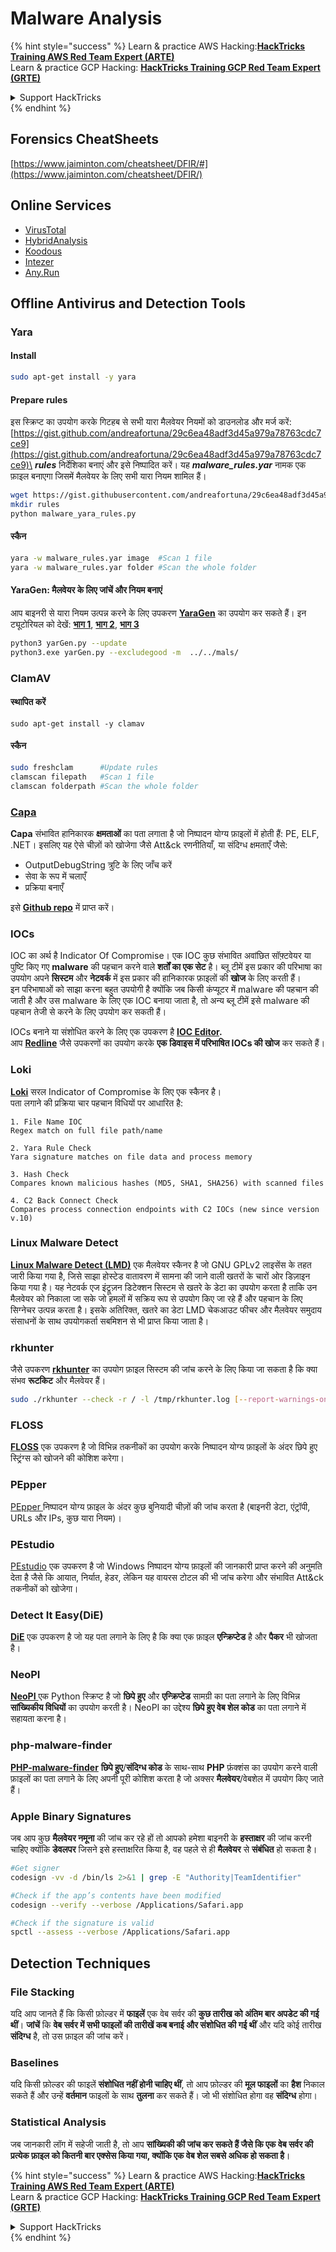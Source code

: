 # Malware Analysis

{% hint style="success" %}
Learn & practice AWS Hacking:<img src="/.gitbook/assets/arte.png" alt="" data-size="line">[**HackTricks Training AWS Red Team Expert (ARTE)**](https://training.hacktricks.xyz/courses/arte)<img src="/.gitbook/assets/arte.png" alt="" data-size="line">\
Learn & practice GCP Hacking: <img src="/.gitbook/assets/grte.png" alt="" data-size="line">[**HackTricks Training GCP Red Team Expert (GRTE)**<img src="/.gitbook/assets/grte.png" alt="" data-size="line">](https://training.hacktricks.xyz/courses/grte)

<details>

<summary>Support HackTricks</summary>

* Check the [**subscription plans**](https://github.com/sponsors/carlospolop)!
* **Join the** 💬 [**Discord group**](https://discord.gg/hRep4RUj7f) or the [**telegram group**](https://t.me/peass) or **follow** us on **Twitter** 🐦 [**@hacktricks\_live**](https://twitter.com/hacktricks\_live)**.**
* **Share hacking tricks by submitting PRs to the** [**HackTricks**](https://github.com/carlospolop/hacktricks) and [**HackTricks Cloud**](https://github.com/carlospolop/hacktricks-cloud) github repos.

</details>
{% endhint %}

## Forensics CheatSheets

[https://www.jaiminton.com/cheatsheet/DFIR/#](https://www.jaiminton.com/cheatsheet/DFIR/)

## Online Services

* [VirusTotal](https://www.virustotal.com/gui/home/upload)
* [HybridAnalysis](https://www.hybrid-analysis.com)
* [Koodous](https://koodous.com)
* [Intezer](https://analyze.intezer.com)
* [Any.Run](https://any.run/)

## Offline Antivirus and Detection Tools

### Yara

#### Install
```bash
sudo apt-get install -y yara
```
#### Prepare rules

इस स्क्रिप्ट का उपयोग करके गिटहब से सभी यारा मैलवेयर नियमों को डाउनलोड और मर्ज करें: [https://gist.github.com/andreafortuna/29c6ea48adf3d45a979a78763cdc7ce9](https://gist.github.com/andreafortuna/29c6ea48adf3d45a979a78763cdc7ce9)\
_**rules**_ निर्देशिका बनाएं और इसे निष्पादित करें। यह _**malware\_rules.yar**_ नामक एक फ़ाइल बनाएगा जिसमें मैलवेयर के लिए सभी यारा नियम शामिल हैं।
```bash
wget https://gist.githubusercontent.com/andreafortuna/29c6ea48adf3d45a979a78763cdc7ce9/raw/4ec711d37f1b428b63bed1f786b26a0654aa2f31/malware_yara_rules.py
mkdir rules
python malware_yara_rules.py
```
#### स्कैन
```bash
yara -w malware_rules.yar image  #Scan 1 file
yara -w malware_rules.yar folder #Scan the whole folder
```
#### YaraGen: मैलवेयर के लिए जांचें और नियम बनाएं

आप बाइनरी से यारा नियम उत्पन्न करने के लिए उपकरण [**YaraGen**](https://github.com/Neo23x0/yarGen) का उपयोग कर सकते हैं। इन ट्यूटोरियल को देखें: [**भाग 1**](https://www.nextron-systems.com/2015/02/16/write-simple-sound-yara-rules/), [**भाग 2**](https://www.nextron-systems.com/2015/10/17/how-to-write-simple-but-sound-yara-rules-part-2/), [**भाग 3**](https://www.nextron-systems.com/2016/04/15/how-to-write-simple-but-sound-yara-rules-part-3/)
```bash
python3 yarGen.py --update
python3.exe yarGen.py --excludegood -m  ../../mals/
```
### ClamAV

#### स्थापित करें
```
sudo apt-get install -y clamav
```
#### स्कैन
```bash
sudo freshclam      #Update rules
clamscan filepath   #Scan 1 file
clamscan folderpath #Scan the whole folder
```
### [Capa](https://github.com/mandiant/capa)

**Capa** संभावित हानिकारक **क्षमताओं** का पता लगाता है जो निष्पादन योग्य फ़ाइलों में होती हैं: PE, ELF, .NET। इसलिए यह ऐसे चीज़ों को खोजेगा जैसे Att\&ck रणनीतियाँ, या संदिग्ध क्षमताएँ जैसे:

* OutputDebugString त्रुटि के लिए जाँच करें
* सेवा के रूप में चलाएँ
* प्रक्रिया बनाएँ

इसे [**Github repo**](https://github.com/mandiant/capa) में प्राप्त करें।

### IOCs

IOC का अर्थ है Indicator Of Compromise। एक IOC कुछ संभावित अवांछित सॉफ़्टवेयर या पुष्टि किए गए **malware** की पहचान करने वाले **शर्तों का एक सेट** है। ब्लू टीमें इस प्रकार की परिभाषा का उपयोग अपने **सिस्टम** और **नेटवर्क** में इस प्रकार की हानिकारक फ़ाइलों की **खोज** के लिए करती हैं।\
इन परिभाषाओं को साझा करना बहुत उपयोगी है क्योंकि जब किसी कंप्यूटर में malware की पहचान की जाती है और उस malware के लिए एक IOC बनाया जाता है, तो अन्य ब्लू टीमें इसे malware की पहचान तेजी से करने के लिए उपयोग कर सकती हैं।

IOCs बनाने या संशोधित करने के लिए एक उपकरण है [**IOC Editor**](https://www.fireeye.com/services/freeware/ioc-editor.html)**.**\
आप [**Redline**](https://www.fireeye.com/services/freeware/redline.html) जैसे उपकरणों का उपयोग करके **एक डिवाइस में परिभाषित IOCs की खोज** कर सकते हैं।

### Loki

[**Loki**](https://github.com/Neo23x0/Loki) सरल Indicator of Compromise के लिए एक स्कैनर है।\
पता लगाने की प्रक्रिया चार पहचान विधियों पर आधारित है:
```
1. File Name IOC
Regex match on full file path/name

2. Yara Rule Check
Yara signature matches on file data and process memory

3. Hash Check
Compares known malicious hashes (MD5, SHA1, SHA256) with scanned files

4. C2 Back Connect Check
Compares process connection endpoints with C2 IOCs (new since version v.10)
```
### Linux Malware Detect

[**Linux Malware Detect (LMD)**](https://www.rfxn.com/projects/linux-malware-detect/) एक मैलवेयर स्कैनर है जो GNU GPLv2 लाइसेंस के तहत जारी किया गया है, जिसे साझा होस्टेड वातावरण में सामना की जाने वाली खतरों के चारों ओर डिज़ाइन किया गया है। यह नेटवर्क एज इंट्रूज़न डिटेक्शन सिस्टम से खतरे के डेटा का उपयोग करता है ताकि उन मैलवेयर को निकाला जा सके जो हमलों में सक्रिय रूप से उपयोग किए जा रहे हैं और पहचान के लिए सिग्नेचर उत्पन्न करता है। इसके अतिरिक्त, खतरे का डेटा LMD चेकआउट फीचर और मैलवेयर समुदाय संसाधनों के साथ उपयोगकर्ता सबमिशन से भी प्राप्त किया जाता है।

### rkhunter

जैसे उपकरण [**rkhunter**](http://rkhunter.sourceforge.net) का उपयोग फ़ाइल सिस्टम की जांच करने के लिए किया जा सकता है कि क्या संभव **रूटकिट** और मैलवेयर हैं।
```bash
sudo ./rkhunter --check -r / -l /tmp/rkhunter.log [--report-warnings-only] [--skip-keypress]
```
### FLOSS

[**FLOSS**](https://github.com/mandiant/flare-floss) एक उपकरण है जो विभिन्न तकनीकों का उपयोग करके निष्पादन योग्य फ़ाइलों के अंदर छिपे हुए स्ट्रिंग्स को खोजने की कोशिश करेगा।

### PEpper

[PEpper ](https://github.com/Th3Hurrican3/PEpper) निष्पादन योग्य फ़ाइल के अंदर कुछ बुनियादी चीज़ों की जांच करता है (बाइनरी डेटा, एंट्रॉपी, URLs और IPs, कुछ यारा नियम)।

### PEstudio

[PEstudio](https://www.winitor.com/download) एक उपकरण है जो Windows निष्पादन योग्य फ़ाइलों की जानकारी प्राप्त करने की अनुमति देता है जैसे कि आयात, निर्यात, हेडर, लेकिन यह वायरस टोटल की भी जांच करेगा और संभावित Att\&ck तकनीकों को खोजेगा।

### Detect It Easy(DiE)

[**DiE**](https://github.com/horsicq/Detect-It-Easy/) एक उपकरण है जो यह पता लगाने के लिए है कि क्या एक फ़ाइल **एन्क्रिप्टेड** है और **पैकर** भी खोजता है।

### NeoPI

[**NeoPI** ](https://github.com/CiscoCXSecurity/NeoPI) एक Python स्क्रिप्ट है जो **छिपे हुए** और **एन्क्रिप्टेड** सामग्री का पता लगाने के लिए विभिन्न **सांख्यिकीय विधियों** का उपयोग करती है। NeoPI का उद्देश्य **छिपे हुए वेब शेल कोड** का पता लगाने में सहायता करना है।

### **php-malware-finder**

[**PHP-malware-finder**](https://github.com/nbs-system/php-malware-finder) **छिपे हुए**/**संदिग्ध कोड** के साथ-साथ **PHP** फ़ंक्शंस का उपयोग करने वाली फ़ाइलों का पता लगाने के लिए अपनी पूरी कोशिश करता है जो अक्सर **मैलवेयर**/वेबशेल में उपयोग किए जाते हैं।

### Apple Binary Signatures

जब आप कुछ **मैलवेयर नमूना** की जांच कर रहे हों तो आपको हमेशा बाइनरी के **हस्ताक्षर** की जांच करनी चाहिए क्योंकि **डेवलपर** जिसने इसे हस्ताक्षरित किया है, वह पहले से ही **मैलवेयर** से **संबंधित** हो सकता है।
```bash
#Get signer
codesign -vv -d /bin/ls 2>&1 | grep -E "Authority|TeamIdentifier"

#Check if the app’s contents have been modified
codesign --verify --verbose /Applications/Safari.app

#Check if the signature is valid
spctl --assess --verbose /Applications/Safari.app
```
## Detection Techniques

### File Stacking

यदि आप जानते हैं कि किसी फ़ोल्डर में **फाइलें** एक वेब सर्वर की **कुछ तारीख को अंतिम बार अपडेट की गई थीं**। **जांचें** कि **वेब सर्वर में सभी फाइलों की तारीखें कब बनाई और संशोधित की गई थीं** और यदि कोई तारीख **संदिग्ध** है, तो उस फ़ाइल की जांच करें।

### Baselines

यदि किसी फ़ोल्डर की फाइलें **संशोधित नहीं होनी चाहिए थीं**, तो आप फ़ोल्डर की **मूल फाइलों** का **हैश** निकाल सकते हैं और उन्हें **वर्तमान** फाइलों के साथ **तुलना** कर सकते हैं। जो भी संशोधित होगा वह **संदिग्ध** होगा।

### Statistical Analysis

जब जानकारी लॉग में सहेजी जाती है, तो आप **सांख्यिकी की जांच कर सकते हैं जैसे कि एक वेब सर्वर की प्रत्येक फ़ाइल को कितनी बार एक्सेस किया गया, क्योंकि एक वेब शेल सबसे अधिक हो सकता है**।

{% hint style="success" %}
Learn & practice AWS Hacking:<img src="/.gitbook/assets/arte.png" alt="" data-size="line">[**HackTricks Training AWS Red Team Expert (ARTE)**](https://training.hacktricks.xyz/courses/arte)<img src="/.gitbook/assets/arte.png" alt="" data-size="line">\
Learn & practice GCP Hacking: <img src="/.gitbook/assets/grte.png" alt="" data-size="line">[**HackTricks Training GCP Red Team Expert (GRTE)**<img src="/.gitbook/assets/grte.png" alt="" data-size="line">](https://training.hacktricks.xyz/courses/grte)

<details>

<summary>Support HackTricks</summary>

* Check the [**subscription plans**](https://github.com/sponsors/carlospolop)!
* **Join the** 💬 [**Discord group**](https://discord.gg/hRep4RUj7f) or the [**telegram group**](https://t.me/peass) or **follow** us on **Twitter** 🐦 [**@hacktricks\_live**](https://twitter.com/hacktricks\_live)**.**
* **Share hacking tricks by submitting PRs to the** [**HackTricks**](https://github.com/carlospolop/hacktricks) and [**HackTricks Cloud**](https://github.com/carlospolop/hacktricks-cloud) github repos.

</details>
{% endhint %}
